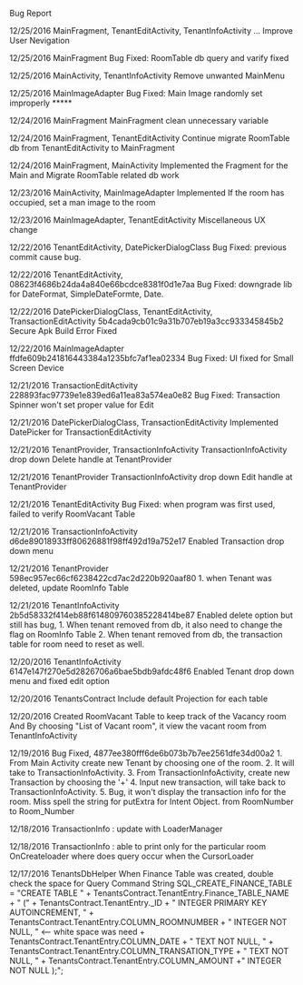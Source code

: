 Bug Report

12/25/2016 MainFragment, TenantEditActivity, TenantInfoActivity ...
		Improve User Nevigation 
		
12/25/2016 MainFragment
		Bug Fixed: RoomTable db query and varify fixed

12/25/2016 MainActivity, TenantInfoActivity
		Remove unwanted MainMenu

12/25/2016 MainImageAdapter
		Bug Fixed: Main Image randomly set improperly *****

12/24/2016 MainFragment
		MainFragment clean unnecessary variable

12/24/2016 MainFragment, TenantEditActivity
		Continue migrate RoomTable db from TenantEditActivity to MainFragment

12/24/2016 MainFragment, MainActivity
		Implemented the Fragment for the Main and Migrate RoomTable related db work
		
12/23/2016 MainActivity, MainImageAdapter
		Implemented If the room has occupied, set a man image to the room

12/23/2016 MainImageAdapter, TenantEditActivity
		Miscellaneous UX change
		
12/22/2016 TenantEditActivity, DatePickerDialogClass
		Bug Fixed: previous commit cause bug.
		
12/22/2016 TenantEditActivity,	08623f4686b24da4a840e66bcdce8381f0d1e7aa
		Bug Fixed: downgrade lib for DateFormat, SimpleDateFormte, Date.

12/22/2016 DatePickerDialogClass, TenantEditActivity, TransactionEditActivity 	5b4cada9cb01c9a31b707eb19a3cc933345845b2
		Secure Apk Build Error Fixed  

12/22/2016 MainImageAdapter		ffdfe609b241816443384a1235bfc7af1ea02334
		Bug Fixed: UI fixed for Small Screen Device
		
12/21/2016 TransactionEditActivity 	228893fac97739e1e839ed6a11ea83a574ea0e82
		Bug Fixed: Transaction Spinner won't set proper value for Edit
		
12/21/2016 DatePickerDialogClass, TransactionEditActivity
		Implemented DatePicker for TransactionEditActivity

12/21/2016 TenantProvider, TransactionInfoActivity
		TransactionInfoActivity drop down Delete handle at TenantProvider
		
12/21/2016 TenantProvider
		TransactionInfoActivity drop down Edit handle at TenantProvider

12/21/2016 TenantEditActivity
		Bug Fixed: when program was first used, failed to verify RoomVacant Table
		
12/21/2016 TransactionInfoActivity	d6de89018933ff80626881f98ff492d19a752e17
		Enabled Transaction drop down menu 

12/21/2016 TenantProvider	598ec957ec66cf6238422cd7ac2d220b920aaf80
		1. when Tenant was deleted, update RoomInfo Table

12/21/2016 TenantInfoActivity	2b5d58332f414eb88f614809760385228414be87
		Enabled delete option but still has bug, 
		1. When tenant removed from db, it also need to change the flag on RoomInfo Table
		2. When tenant removed from db, the transaction table for room need to reset as well.

12/20/2016 TenantInfoActivity	6147e147f270e5d2826706a6bae5bdb9afdc48f6
		Enabled Tenant drop down menu and fixed edit option

12/20/2016 TenantsContract
		Include default Projection for each table

12/20/2016 Created RoomVacant Table to keep track of the Vacancy room
		And By choosing "List of Vacant room", it view the vacant room from TenantInfoActivity
 
12/19/2016 Bug Fixed, 4877ee380fff6de6b073b7b7ee2561dfe34d00a2
		1. From Main Activity create new Tenant by choosing one of the room.
		2. It will take to TransactionInfoActivity.
		3. From TransactionInfoActivity, create new Transaction by choosing the '+'
		4. Input new transaction, will take back to TransactionInfoActivity.
		5. Bug, it won't display the transaction info for the room.
		Miss spell the string for putExtra for Intent Object. from RoomNumber to Room_Number

12/18/2016 TransactionInfo : update with LoaderManager

12/18/2016 TransactionInfo : able to print only for the particular room
		OnCreateloader where does query occur when the CursorLoader

12/17/2016 TenantsDbHelper 
		When Finance Table was created, double check the space for Query Command
		String SQL_CREATE_FINANCE_TABLE =
                	"CREATE TABLE " + TenantsContract.TenantEntry.Finance_TABLE_NAME + " ("
                        + TenantsContract.TenantEntry._ID + " INTEGER PRIMARY KEY AUTOINCREMENT, "
                        + TenantsContract.TenantEntry.COLUMN_ROOMNUMBER + " INTEGER NOT NULL, " <-- white space was need
                        + TenantsContract.TenantEntry.COLUMN_DATE + " TEXT NOT NULL, "
                        + TenantsContract.TenantEntry.COLUMN_TRANSATION_TYPE + " TEXT NOT NULL, "
                        + TenantsContract.TenantEntry.COLUMN_AMOUNT +" INTEGER NOT NULL );";


	   
